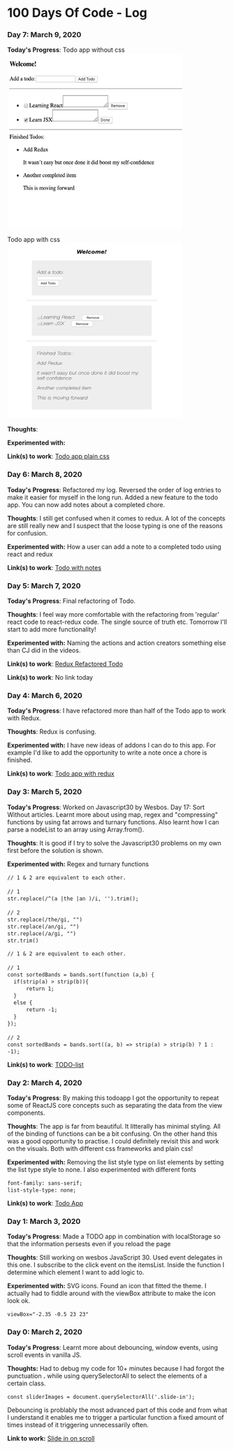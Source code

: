 # 100 Days Of Code - Log

### Day 7: March 9, 2020

**Today's Progress**: 
Todo app without  css
<img src="https://github.com/Organwolf/ReactJS/blob/redux/images/todo-no-css.png" alt="without" width="400" height="400"/>

Todo app with css
<img src="https://github.com/Organwolf/ReactJS/blob/redux/images/todo-plain-css.png" alt="with" width="400" height="400"/>

**Thoughts**:

**Experimented with:**

**Link(s) to work**: [Todo app plain css](https://github.com/Organwolf/ReactJS/tree/cc375aa561ddb746eec3ba8becbe7d496d988b68)

### Day 6: March 8, 2020

**Today's Progress**: Refactored my log. Reversed the order of log entries to make it easier for myself in the long run. Added a new feature to the todo app. You can now add notes about a completed chore.

**Thoughts**: I still get confused when it comes to redux. A lot of the concepts are still really new and I suspect that the loose typing is one of the reasons for confusion. 

**Experimented with:** How a user can add a note to a completed todo using react and redux

**Link(s) to work**: [Todo with notes](https://github.com/Organwolf/ReactJS/tree/2284186d6cc2b49373584046f9d000cec1b9eb19)

### Day 5: March 7, 2020

**Today's Progress**: Final refactoring of Todo.

**Thoughts**: I feel way more comfortable with the refactoring from 'regular' react code to react-redux code. The single source of truth etc. Tomorrow I'll start to add 
more functionality!

**Experimented with:** Naming the actions and action creators something else than CJ did in the videos. 

**Link(s) to work**: [Redux Refactored Todo](https://github.com/Organwolf/ReactJS/tree/db7e74f04aa8213caf7cc6d872b4087a652ff824)


**Link(s) to work**: No link today

### Day 4: March 6, 2020

**Today's Progress**: I have refactored more than half of the Todo app to work with Redux.

**Thoughts**: Redux is confusing. 

**Experimented with:** I have new ideas of addons I can do to this app. For example I'd like to add the opportunity to write a note once a chore is finished.

**Link(s) to work**: [Todo app with redux](https://github.com/Organwolf/ReactJS/tree/redux)

### Day 3: March 5, 2020

**Today's Progress**: Worked on Javascript30 by Wesbos. Day 17: Sort Without articles. Learnt more about using map, regex and "compressing" functions by using fat arrows and turnary functions. Also learnt how I can parse a nodeList to an array using Array.from().

**Thoughts**: It is good if I try to solve the Javascript30 problems on my own first before the solution is shown.

**Experimented with:** Regex and turnary functions

~~~~
// 1 & 2 are equivalent to each other.

// 1
str.replace(/^(a |the |an )/i, '').trim();

// 2
str.replace(/the/gi, "")
str.replace(/an/gi, "")
str.replace(/a/gi, "")
str.trim()
~~~~

~~~~
// 1 & 2 are equivalent to each other.

// 1
const sortedBands = bands.sort(function (a,b) {
  if(strip(a) > strip(b)){
      return 1;
  } 
  else {
      return -1;
  }
});

// 2
const sortedBands = bands.sort((a, b) => strip(a) > strip(b) ? 1 : -1);
~~~~

**Link(s) to work**: [TODO-list](https://github.com/Organwolf/VanillaJS/tree/master/TODO-list)

### Day 2: March 4, 2020

**Today's Progress**: By making this todoapp I got the opportunity to repeat some of ReactJS core concepts such as separating the data from the view components.

**Thoughts**: The app is far from beautiful. It litterally has minimal styling. All of the binding of functions can be a bit confusing. On the other hand this was
a good opportunity to practise. I could definitely revisit this and work on the visuals. Both with different css frameworks and plain css!

**Experimented with:** Removing the list style type on list elements by setting the list type style to none. I also experimented with different fonts
~~~~
font-family: sans-serif;
list-style-type: none;
~~~~

**Link(s) to work**: [Todo App](https://github.com/Organwolf/ReactJS/tree/master/intro-react)

### Day 1: March 3, 2020

**Today's Progress**: Made a TODO app in combination with localStorage so that the information persests even if you reload the page

**Thoughts**: Still working on wesbos JavaScript 30. Used event delegates in this one. I subscribe to the click event on the itemsList. Inside the function I determine which element I want to add logic to. 

**Experimented with:** SVG icons. Found an icon that fitted the theme. I actually had to fiddle around with the viewBox attribute to make the icon look ok.

~~~~
viewBox="-2.35 -0.5 23 23"
~~~~

### Day 0: March 2, 2020

**Today's Progress**: Learnt more about debouncing, window events, using scroll events in vanilla JS.

**Thoughts:** Had to debug my code for 10+ minutes because I had forgot the punctuation **.** while using querySelectorAll to select the elements of a certain class. 

~~~~
const sliderImages = document.querySelectorAll('.slide-in');
~~~~

Debouncing is problably the most advanced part of this code and from what I understand it enables me to trigger a particular function a fixed amount of times instead of it triggering unnecessarily often.

**Link to work:** [Slide in on scroll](https://github.com/Organwolf/VanillaJS/tree/master/SlideInOnScroll)

<!--
### Day x: March y, 2020

**Today's Progress**: 

**Thoughts**:

**Experimented with:**

**Link(s) to work**: [Todays thing](http://www.example.com)
-->
